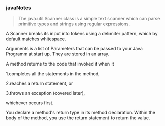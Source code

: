 ### javaNotes
>The java.util.Scanner class is a simple text scanner which can parse primitive types and strings using regular expressions. 

A Scanner breaks its input into tokens using a delimiter pattern, which by default matches whitespace.

Arguments is a list of Parameters that can be passed to your Java Programm at start up. They are stored in an array.

A method returns to the code that invoked it when it

1.completes all the statements in the method,

2.reaches a return statement, or

3.throws an exception (covered later),

whichever occurs first.

You declare a method's return type in its method declaration. Within the body of the method, you use the return statement to return the value.
